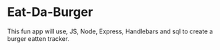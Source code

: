 # Eat-Da-Burger
This fun app will use, JS, Node, Express, Handlebars and sql to create a burger eatten tracker.
